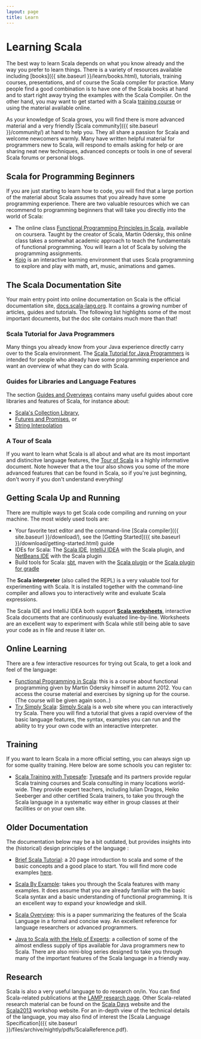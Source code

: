 ```yaml
---
layout: page
title: Learn
---
```


# Learning Scala

The best way to learn Scala depends on what you know already and the way you prefer to learn things. There is a variety of resources available including [books]({{ site.baseurl }}/learn/books.html), tutorials, training courses, presentations, and of course the Scala compiler for practice. Many people find a good combination is to have one of the Scala books at hand and to start right away trying the examples with the Scala Compiler. On the other hand, you may want to get started with a Scala [training course](#training) or using the material available online.

As your knowledge of Scala grows, you will find there is more advanced material and a very friendly [Scala community]({{ site.baseurl }}/community/) at hand to help you. They all share a passion for Scala and welcome newcomers warmly. Many have written helpful material for programmers new to Scala, will respond to emails asking for help or are sharing neat new techniques, advanced concepts or tools in one of several Scala forums or personal blogs.


## Scala for Programming Beginners


If you are just starting to learn how to code, you will find that a large portion of the material about Scala assumes that you already have some programming experience. There are two valuable resources which we can recommend to programming beginners that will take you directly into the world of Scala:

* The online class [Functional Programming Principles in Scala](https://www.coursera.org/course/progfun), available on coursera. Taught by the creator of Scala, Martin Odersky, this online class takes a somewhat academic approach to teach the fundamentals of functional programming. You will learn a lot of Scala by solving the programming assignments.
* [Kojo](http://www.kogics.net/sf:kojo) is an interactive learning environment that uses Scala programming to explore and play with math, art, music, animations and games.



## The Scala Documentation Site

Your main entry point into online documentation on Scala is the official documentation site, [docs.scala-lang.org](http://docs.scala-lang.org/). It contains a growing number of articles, guides and tutorials. The following list highlights some of the most important documents, but the doc site contains much more than that!

### Scala Tutorial for Java Programmers

Many things you already know from your Java experience directly carry over to the Scala environment. The [Scala Tutorial for Java Programmers](http://docs.scala-lang.org/tutorials/scala-for-java-programmers.html) is intended for people who already have some programming experience and want an overview of what they can do with Scala.


### Guides for Libraries and Language Features

The section [Guides and Overviews](http://docs.scala-lang.org/overviews/) contains many useful guides about core libraries and features of Scala, for instance about:

* [Scala's Collection Library](http://docs.scala-lang.org/overviews/collections/introduction.html),
* [Futures and Promises](http://docs.scala-lang.org/overviews/core/futures.html), or
* [String Interpolation](http://docs.scala-lang.org/overviews/core/string-interpolation.html)


### A Tour of Scala

If you want to learn what Scala is all about and what are its most important and distincitve language features, the [Tour of Scala](http://docs.scala-lang.org/tutorials/tour/tour-of-scala.html) is a highly informative document. Note however that a the tour also shows you some of the more advanced features that can be found in Scala, so if you're just beginning, don't worry if you don't understand everything!



## Getting Scala Up and Running

There are multiple ways to get Scala code compiling and running on your machine. The most widely used tools are:

* Your favorite text editor and the command-line [Scala compiler]({{ site.baseurl }}/download/), see the [Getting Started]({{ site.baseurl }}/download/getting-started.html) guide
* IDEs for Scala: The [Scala IDE](http://scala-ide.org/), [IntelliJ IDEA](http://www.jetbrains.com/idea/) with the Scala plugin, and [NetBeans IDE](http://netbeans.org/) with the Scala plugin
* Build tools for Scala: [sbt](http://www.scala-sbt.org/), maven with the [Scala plugin](http://davidb.github.com/scala-maven-plugin/index.html) or the [Scala plugin for gradle](http://www.gradle.org/docs/current/userguide/scala_plugin.html)

The **Scala interpreter** (also called the REPL) is a very valuable tool for experimenting with Scala. It is installed together with the command-line compiler and allows you to interactively write and evaluate Scala expressions.

The Scala IDE and IntelliJ IDEA both support **[Scala worksheets](https://github.com/scala-ide/scala-worksheet/wiki/Getting-Started)**, interactive Scala documents that are continuously evaluated line-by-line. Worksheets are an excellent way to experiment with Scala while still being able to save your code as in file and reuse it later on.


## Online Learning

There are a few interactive resources for trying out Scala, to get a look and feel of the language:

 * [Functional Programming in Scala](https://www.coursera.org/course/progfun): this is a course about functional
 programming given by Martin Odersky himself in autumn 2012. You can access the course material and exercises by
 signing up for the course. (The course will be given again soon..)
 * [Try Simply Scala](http://www.simplyscala.com/): [Simply Scala](http://www.simplyscala.com/) is a web site where you can interactively try Scala. There you will find a tutorial that gives a rapid overview of the basic language features, the syntax, examples you can run and the ability to try your own code with an interactive interpreter.

## Training

If you want to learn Scala in a more official setting, you can always sign up for some quality training. Here below
are some schools you can register to:

 * [Scala Training with Typesafe](http://www.typesafe.com/products/training): [Typesafe](http://www.typesafe.com/) and its partners provide regular Scala training courses and Scala consulting in many locations world-wide. They provide expert teachers, including Iulian Dragos, Heiko Seeberger and other certified Scala trainers, to take you through the Scala language in a systematic way either in group classes at their facilities or on your own site.


## Older Documentation

The documentation below may be a bit outdated, but provides insights into the (historical) design principles of
the language :

 * [Brief Scala Tutorial](http://www.scala-lang.org/docu/files/ScalaTutorial.pdf): a 20 page introduction to scala and some of the basic concepts and a good place to start. You will find more code examples [here](http://www.scala-lang.org/node/219).

 * [Scala By Example](http://www.scala-lang.org/docu/files/ScalaByExample.pdf): takes you through the Scala features with many examples. It does assume that you are already familiar with the basic Scala syntax and a basic understanding of functional programming. It is an excellent way to expand your knowledge and skill.

 * [Scala Overview](http://www.scala-lang.org/docu/files/ScalaOverview.pdf): this is a paper summarizing the features of the Scala Language in a formal and concise way. An excellent reference for language researchers or advanced programmers.

 * [Java to Scala with the Help of Experts](http://www.scala-lang.org/node/960): a collection of some of the almost endless supply of tips available for Java programmers new to Scala. There are also mini-blog series designed to take you through many of the important features of the Scala language in a friendly way.

## Research

Scala is also a very useful language to do research on/in. You can find Scala-related publications at the
[LAMP research page](http://lamp.epfl.ch/publications). Other Scala-related research material can be found on the
[Scala Days](http://days2012.scala-lang.org/) website and the [Scala2013](http://lampwww.epfl.ch/~hmiller/scala2013/) workshop website. For an in-depth view of the technical details of the language, you may also find of interest the [Scala Language Specification]({{ site.baseurl }}/files/archive/nightly/pdfs/ScalaReference.pdf).

